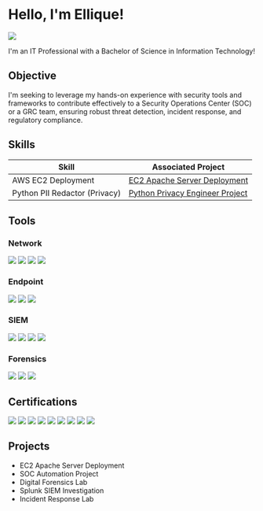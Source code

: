 # Hello, I'm Ellique!
<a href="https://linkedin.com/in/ellique"><img src="https://img.shields.io/badge/-LinkedIn-0072b1?&style=for-the-badge&logo=linkedin&logoColor=white" /></a>



I'm an IT Professional with a Bachelor of Science in Information Technology!

## Objective


I'm seeking to leverage my hands-on experience with security tools and frameworks to contribute effectively to a Security Operations Center (SOC) or a GRC team, ensuring robust threat detection, incident response, and regulatory compliance.

## Skills


| Skill                                         | Associated Project         |
|-----------------------------------------------|----------------------------|
| AWS EC2 Deployment                            | <a href="https://github.com/3llique/EC2-Project/blob/ebda43d0520639448d338f0e75537737c7a07915/README.md">EC2 Apache Server Deployment</a>|
| Python PII Redactor (Privacy)                 | <a href="https://github.com/3llique/Pii_Redactor/blob/main/PII_Redactor.py"> Python Privacy Engineer Project</a>|


## Tools

### Network
<div>
    <img src="https://img.shields.io/badge/-Wireshark-1679A7?&style=for-the-badge&logo=Wireshark&logoColor=white" />
    <img src="https://img.shields.io/badge/-Suricata-EF3B2D?&style=for-the-badge&logo=Suricata&logoColor=white" />
    <img src="https://img.shields.io/badge/-Zeek-777BB4?&style=for-the-badge&logo=Zeek&logoColor=white" />
  <img src="https://img.shields.io/badge/-TheHive-FF6F00?&style=for-the-badge&logoColor=white" />

</div>

### Endpoint
<div>
    <img src="https://img.shields.io/badge/-Microsoft_Defender_for_Endpoint-00A4EF?&style=for-the-badge&logo=Microsoft&logoColor=white" />
    <img src="https://img.shields.io/badge/-Velociraptor-4B275F?&style=for-the-badge&logo=Velociraptor&logoColor=white" />
  <img src="https://img.shields.io/badge/-KAPE-800000?&style=for-the-badge&logoColor=white" />

</div>

### SIEM
<div>
    <img src="https://img.shields.io/badge/-Microsoft_Sentinel-0078D4?&style=for-the-badge&logo=Microsoft&logoColor=white" />
    <img src="https://img.shields.io/badge/-Splunk-000000?&style=for-the-badge&logo=Splunk&logoColor=white" />
    <img src="https://img.shields.io/badge/-Elastic-005571?&style=for-the-badge&logo=Elastic&logoColor=white" />
  <img src="https://img.shields.io/badge/-DeepBlueCLI-1E90FF?&style=for-the-badge&logoColor=white" />
</div>

### Forensics
<div>
   <img src="https://img.shields.io/badge/-ExifTool-2F4F4F?&style=for-the-badge&logoColor=white" />
   <img src="https://img.shields.io/badge/-FTK%20Imager-8B0000?&style=for-the-badge&logoColor=white" />
   <img src="https://img.shields.io/badge/-Autopsy%20Workbench-4B0082?&style=for-the-badge&logoColor=white" />
</div>

## Certifications
<div>
<img src="https://img.shields.io/badge/-CISSP-006400?&style=for-the-badge&logoColor=white" />
<img src="https://img.shields.io/badge/-CompTIA%20CySA%2B-FECD1A?&style=for-the-badge&logoColor=white" />
<img src="https://img.shields.io/badge/-Security%20Blue%20Team%20Level%201-1E90FF?&style=for-the-badge&logoColor=white" />
<img src="https://img.shields.io/badge/-Security%2B-FF0000?&style=for-the-badge&logo=CompTIA&logoColor=white" />
<img src="https://img.shields.io/badge/-LPI%20Linux%20Essentials-2C3E50?&style=for-the-badge&logoColor=white" />
<img src="https://img.shields.io/badge/-AWS%20Cloud%20Practitioner-FF9900?&style=for-the-badge&logoColor=white" />
<img src="https://img.shields.io/badge/-ITIL-802F74?&style=for-the-badge&logoColor=white" />
<img src="https://img.shields.io/badge/-CompTIA%20Network%2B-00758F?&style=for-the-badge&logoColor=white" />
<img src="https://img.shields.io/badge/-CompTIA%20A%2B-E52C20?&style=for-the-badge&logoColor=white" />


</div>

## Projects
- EC2 Apache Server Deployment
- SOC Automation Project
- Digital Forensics Lab
- Splunk SIEM Investigation
- Incident Response Lab
